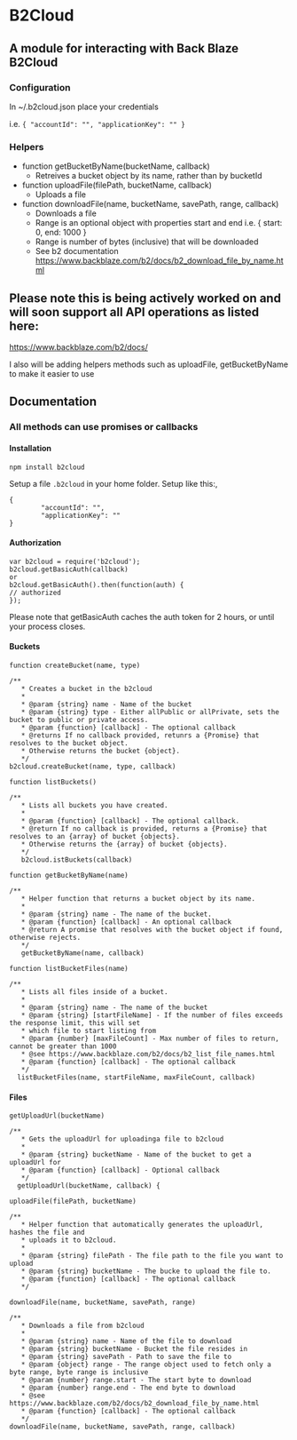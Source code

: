 # B2Cloud

## A module for interacting with Back Blaze B2Cloud

### Configuration

In ~/.b2cloud.json place your credentials

i.e.
`{
        "accountId": "",
        "applicationKey": ""
}`


### Helpers

- function getBucketByName(bucketName, callback)
  - Retreives a bucket object by its name, rather than by bucketId
- function uploadFile(filePath, bucketName, callback)
  - Uploads a file
- function downloadFile(name, bucketName, savePath, range, callback)
  - Downloads a file
  - Range is an optional object with properties start and end i.e. { start: 0, end: 1000 }
  - Range is number of bytes (inclusive) that will be downloaded
  - See b2 documentation https://www.backblaze.com/b2/docs/b2_download_file_by_name.html

## Please note this is being actively worked on and will soon support all API operations as listed here:
https://www.backblaze.com/b2/docs/

I also will be adding helpers methods such as uploadFile, getBucketByName to make it easier to use

## Documentation
### All methods can use promises or callbacks
#### Installation
```npm install b2cloud```

Setup a file ```.b2cloud``` in your home folder. Setup like this:,

```
{
        "accountId": "",
        "applicationKey": ""
}
```
#### Authorization
```
var b2cloud = require('b2cloud');
b2cloud.getBasicAuth(callback)
or
b2cloud.getBasicAuth().then(function(auth) {
// authorized
});
```
Please note that getBasicAuth caches the auth token for 2 hours, or until your process closes.
#### Buckets
`function createBucket(name, type)`
```
/**
   * Creates a bucket in the b2cloud
   *
   * @param {string} name - Name of the bucket
   * @param {string} type - Either allPublic or allPrivate, sets the bucket to public or private access.
   * @param {function} [callback] - The optional callback
   * @returns If no callback provided, retunrs a {Promise} that resolves to the bucket object.
   * Otherwise returns the bucket {object}.
   */
b2cloud.createBucket(name, type, callback)
````
`function listBuckets()`
```
/**
   * Lists all buckets you have created.
   *
   * @param {function} [callback] - The optional callback.
   * @return If no callback is provided, returns a {Promise} that resolves to an {array} of bucket {objects}.
   * Otherwise returns the {array} of bucket {objects}.
   */
   b2cloud.istBuckets(callback)
```
`function getBucketByName(name)`
```
/**
   * Helper function that returns a bucket object by its name.
   *
   * @param {string} name - The name of the bucket.
   * @param {function} [callback] - An optional callback
   * @return A promise that resolves with the bucket object if found, otherwise rejects.
   */
   getBucketByName(name, callback)
```
`function listBucketFiles(name)`
```
/**
   * Lists all files inside of a bucket.
   *
   * @param {string} name - The name of the bucket
   * @param {string} [startFileName] - If the number of files exceeds the response limit, this will set
   * which file to start listing from
   * @param {number} [maxFileCount] - Max number of files to return, cannot be greater than 1000
   * @see https://www.backblaze.com/b2/docs/b2_list_file_names.html
   * @param {function} [callback] - The optional callback
   */
  listBucketFiles(name, startFileName, maxFileCount, callback)
  ```

#### Files
`getUploadUrl(bucketName)`
```
/**
   * Gets the uploadUrl for uploadinga file to b2cloud
   *
   * @param {string} bucketName - Name of the bucket to get a uploadUrl for
   * @param {function} [callback] - Optional callback
   */
  getUploadUrl(bucketName, callback) {
  ```
`uploadFile(filePath, bucketName)`
```
/**
   * Helper function that automatically generates the uploadUrl, hashes the file and
   * uploads it to b2cloud.
   *
   * @param {string} filePath - The file path to the file you want to upload
   * @param {string} bucketName - The bucke to upload the file to.
   * @param {function} [callback] - The optional callback
   */
```
`downloadFile(name, bucketName, savePath, range)`
```
/**
   * Downloads a file from b2cloud
   *
   * @param {string} name - Name of the file to download
   * @param {string} bucketName - Bucket the file resides in
   * @param {string} savePath - Path to save the file to
   * @param {object} range - The range object used to fetch only a byte range, byte range is inclusive
   * @param {number} range.start - The start byte to download
   * @param {number} range.end - The end byte to download
   * @see https://www.backblaze.com/b2/docs/b2_download_file_by_name.html
   * @param {function} [callback] - The optional callback
   */
downloadFile(name, bucketName, savePath, range, callback)
```